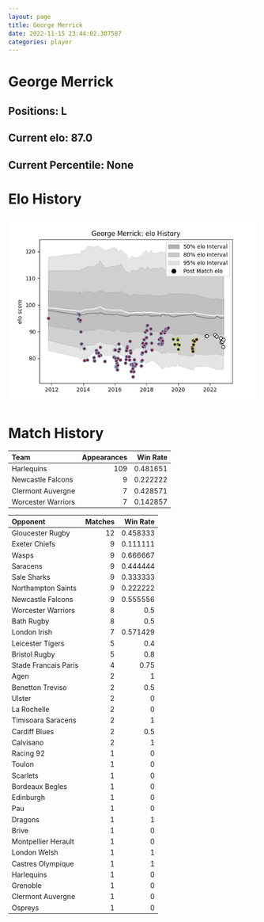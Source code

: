 ```yaml
---  
layout: page  
title: George Merrick  
date: 2022-11-15 23:44:02.307587  
categories: player  
---
```

# George Merrick

## Positions: L

## Current elo: 87.0

## Current Percentile: None

# Elo History


![elo history](history_GeorgeMerrick.png)
# Match History


| Team               |   Appearances |   Win Rate |
|:-------------------|--------------:|-----------:|
| Harlequins         |           109 |   0.481651 |
| Newcastle Falcons  |             9 |   0.222222 |
| Clermont Auvergne  |             7 |   0.428571 |
| Worcester Warriors |             7 |   0.142857 |

| Opponent             |   Matches |   Win Rate |
|:---------------------|----------:|-----------:|
| Gloucester Rugby     |        12 |   0.458333 |
| Exeter Chiefs        |         9 |   0.111111 |
| Wasps                |         9 |   0.666667 |
| Saracens             |         9 |   0.444444 |
| Sale Sharks          |         9 |   0.333333 |
| Northampton Saints   |         9 |   0.222222 |
| Newcastle Falcons    |         9 |   0.555556 |
| Worcester Warriors   |         8 |   0.5      |
| Bath Rugby           |         8 |   0.5      |
| London Irish         |         7 |   0.571429 |
| Leicester Tigers     |         5 |   0.4      |
| Bristol Rugby        |         5 |   0.8      |
| Stade Francais Paris |         4 |   0.75     |
| Agen                 |         2 |   1        |
| Benetton Treviso     |         2 |   0.5      |
| Ulster               |         2 |   0        |
| La Rochelle          |         2 |   0        |
| Timisoara Saracens   |         2 |   1        |
| Cardiff Blues        |         2 |   0.5      |
| Calvisano            |         2 |   1        |
| Racing 92            |         1 |   0        |
| Toulon               |         1 |   0        |
| Scarlets             |         1 |   0        |
| Bordeaux Begles      |         1 |   0        |
| Edinburgh            |         1 |   0        |
| Pau                  |         1 |   0        |
| Dragons              |         1 |   1        |
| Brive                |         1 |   0        |
| Montpellier Herault  |         1 |   0        |
| London Welsh         |         1 |   1        |
| Castres Olympique    |         1 |   1        |
| Harlequins           |         1 |   0        |
| Grenoble             |         1 |   0        |
| Clermont Auvergne    |         1 |   0        |
| Ospreys              |         1 |   0        |